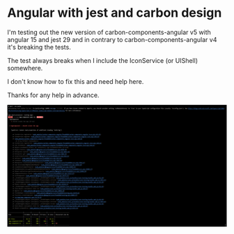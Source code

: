 # Angular with jest and carbon design
I'm testing out the new version of carbon-components-angular v5 with angular 15 
and jest 29 and in contrary to carbon-components-angular v4 it's breaking the tests.

The test always breaks when I include the IconService (or UIShell) somewhere.

I don't know how to fix this and need help here.

Thanks for any help in advance.

![Drag Racing](src/assets/jest_error.png)

